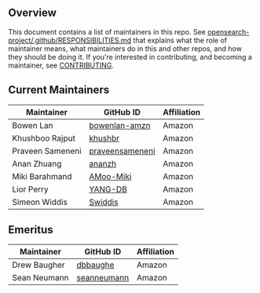 ## Overview

This document contains a list of maintainers in this repo. See [opensearch-project/.github/RESPONSIBILITIES.md](https://github.com/opensearch-project/.github/blob/main/RESPONSIBILITIES.md#maintainer-responsibilities) that explains what the role of maintainer means, what maintainers do in this and other repos, and how they should be doing it. If you're interested in contributing, and becoming a maintainer, see [CONTRIBUTING](CONTRIBUTING.md).

## Current Maintainers

| Maintainer       | GitHub ID                                             | Affiliation |
|------------------|-------------------------------------------------------| ----------- |
| Bowen Lan        | [bowenlan-amzn](https://github.com/bowenlan-amzn)     | Amazon      |
| Khushboo Rajput  | [khushbr](https://github.com/khushbr)                 | Amazon      |
| Praveen Sameneni | [praveensameneni](https://github.com/praveensameneni) | Amazon      |
| Anan Zhuang      | [ananzh](https://github.com/ananzh)                   | Amazon      |
| Miki Barahmand   | [AMoo-Miki](https://github.com/AMoo-Miki)             | Amazon      |
| Lior Perry       | [YANG-DB](https://github.com/YANG-DB/)                | Amazon      |
| Simeon Widdis    | [Swiddis](https://github.com/Swiddis)                 | Amazon      |

## Emeritus

| Maintainer       | GitHub ID                                             | Affiliation |
| ---------------- | ----------------------------------------------------- | ----------- |
| Drew Baugher     | [dbbaughe](https://github.com/dbbaughe)               | Amazon      |
| Sean Neumann     | [seanneumann](https://github.com/seanneumann)         | Amazon      |
